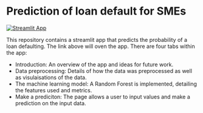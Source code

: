 # Prediction of loan default for SMEs


[![Streamlit App](https://static.streamlit.io/badges/streamlit_badge_black_white.svg)](https://jessb7-loan-default-prediciton-app-grb3yv.streamlitapp.com/)

This repository contains a streamlit app that predicts the probability of a loan defaulting.
The link above will oven the app. 
There are four tabs within the app:
- Introduction: An overview of the app and ideas for future work.
- Data preprocessing: Details of how the data was preprocessed as well as visulaisations of the data.
- The machine learning model: A Random Forest is implemented, detailing the features used and metrics.
- Make a prediciton: The page allows a user to input values and make a prediction on the input data.
